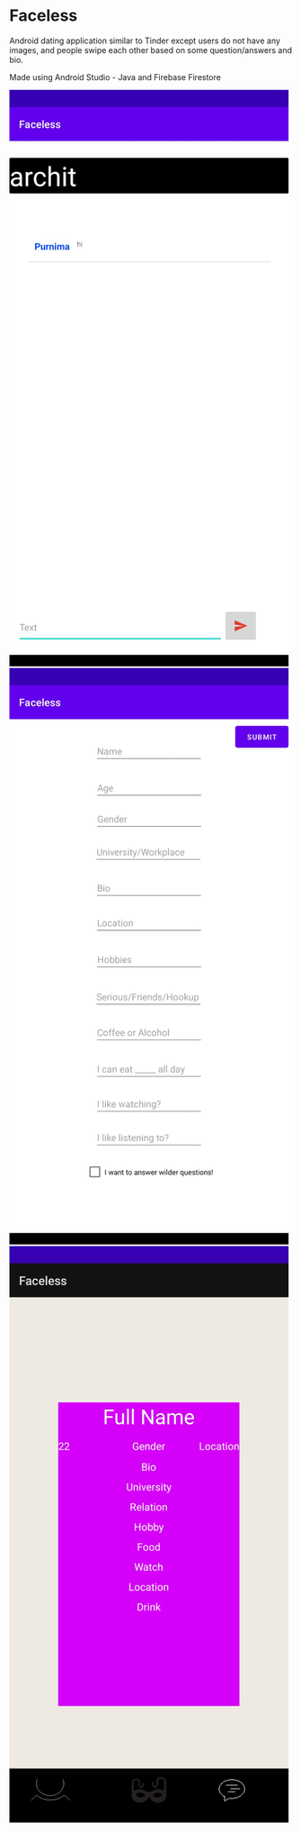 # Faceless
Android dating application similar to Tinder except users do not have any images, and people swipe each other based on some question/answers and bio.

Made using Android Studio - Java and Firebase Firestore

![](https://github.com/archit-soni/Faceless/blob/master/screens/two.jpeg)
![](https://github.com/archit-soni/Faceless/blob/master/screens/four.jpeg)
![](https://github.com/archit-soni/Faceless/blob/master/screens/one.jpeg)
